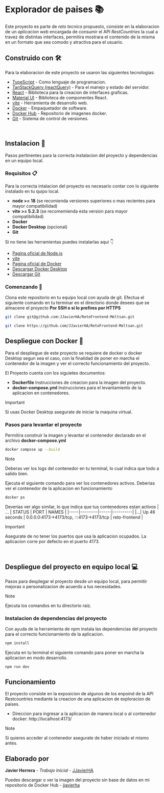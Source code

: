 # Explorador de paises 📚
Este proyecto es parte de *reto tecnico* propuesto, consiste en la elaboracion de un *aplicacion web* encargada de consumir el API *RestCountries* la cual a travez de distintas interfaces, permitira mostrara el contenido de la misma en un formato que sea comodo y atractiva para el usuario.

## Construido con 🛠️
Para la elaboracion de este proyecto se usaron las siguientes tecnologias:
* [TypeScript](https://www.typescriptlang.org/) - Como lenguaje de programacion.
* [TanStackQuery (reactQuery)](https://tanstack.com/query/latest) - Para el manejo y estado del servidor.
* [React](https://es.react.dev/) - Biblioteca para la creacion de interfaces graficas.
* [Material UI](https://mui.com/material-ui/getting-started/) - Biblioteca de componentes React.
* [vite](https://vite.dev/) - Herramienta de desarrollo web.
* [Docker](https://www.docker.com/) - Empaquetador de software.
* [Docker Hub](https://hub.docker.com/) - Repositorio de imagenes docker.
* [Git](https://git-scm.com/doc) - Sistema de control de versiones.
<br>

## Instalacion 🔧
Pasos pertinentes para la correcta instalacion del proyecto y dependencias en un equipo local.

### Requisitos 📋
Para la correcta intalacion del proyecto es necesario contar con lo siguiente instalado en tu quipo local.
* **node >= 18** (se recomienda versiones superiores o mas recientes para mayor compatibilidad)
* **vite >= 5.2.3** (se recomemienda esta version para mayor compatibilidad)
* **Docker**
* **Docker Desktop** (opcional)
* **Git**

Si no tiene las herramientas puedes instalarlas aqui 👇
* [Pagina oficial de Node.js](https://nodejs.org/es)
* [vite](https://www.freecodecamp.org/news/get-started-with-vite/)
* [Pagina oficial de Docker](https://www.docker.com/)
* [Descargar Docker Desktop](https://www.docker.com/products/docker-desktop/)
* [Descargar Git](https://git-scm.com/downloads)

### Comenzando 🚀
Clona este repositorio en tu equipo local con ayuda de git.
Efectua el siguiente comando en tu terminar en el directorio donde desees que se almacene el proyecto
**Por SSH o si lo prefires por HTTPS**
``` bash
git clone git@github.com:JJavierHA/RetoFrontend-Meltsan.git
```
``` bash
git clone https://github.com/JJavierHA/RetoFrontend-Meltsan.git
```

## Despliegue con Docker 🐳 
Para el despliegue de este proyecto se requiere de docker o docker Desktop segun sea el caso, con la finalidad de poner en marcha el contenedor de la imagen y ver el correcto funcionamiento del proyecto.

El Proyecto cuenta con los siguietes documentos:
* **Dockerfile** Instrucciones de creacion para la imagen del proyecto.
* **docker-compose.yml** Instrucciones para el levantamiento de la aplicacion en contenedores.

> [!IMPORTANT]
> Si usas Docker Desktop asegurate de iniciar la maquina virtual.
>   

### Pasos para levantar el proyecto
Permitira construir la imagen y levantar el contenedor declarado en el archivo **docker-compose.yml** 
``` bash
docker compose up --build
```
> [!NOTE] 
> Deberas ver los logs del contenedor en tu terminal, lo cual indica que todo a salido bien.
> 

Ejecuta el siguiente comando para ver los contenedores activos. Deberias ver el contenedor de la aplicacion en funcionamiento
``` bash
docker ps
```
Deverias ver algo similar, lo que indica que tus contenedores estan activos
| ... | STATUS  | PORT | NAMES      |
|-----|---------|------|----------|
|...| Up 46 seconds     | 0.0.0.0:4173->4173/tcp, :::4173->4173/tcp   | reto-frontend  |

> [!IMPORTANT]
> Asegurate de no tener los puertos que usa la aplicacion ocupados. La aplicacion corre por defecto en el puerto 4173.
> 
<br>

## Despliegue del proyecto en equipo local 💻
Pasos para desplegar el proyecto desde un equipo local, para permitir mejoras o personalizacion de acuerdo a tus necesidades.

> [!NOTE] 
> Ejecuta los comandos en tu directorio raiz.
> 

### Instalacion de dependencias del proyecto
Con ayuda de la herramienta de npm instala las dependencias del proyecto para el correcto funcionamiento de la aplicacion.
``` bash
npm install
```

Ejecuta en tu terminal el siguiente comando para poner en marcha la aplicacion en modo desarrollo.
``` bash
npm run dev
```

## Funcionamiento
El proyecto consiste en la exposicion de algunos de los enpoind de la API Restcountries mediante la creacion de una aplicacion de exploracion de paises.
* Direccion para ingresar a la aplicacion de manera local o al contenedor docker: http://localhost:4173/

> [!NOTE]
> Si quieres acceder al contenedor asegurate de haber iniciado el mismo antes.
> 

## Elaborado por ️
**Javier Herrera** - *Trabajo Inicial* - [JJavierHA](https://github.com/JJavierHA)

Puedes descargar o ver la imagen del proyecto sin base de datos en mi repositorio de Docker Hub - [jjavierha](https://hub.docker.com/r/jjavierha/reto-frontend)
